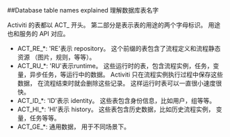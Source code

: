 ##Database table names explained 理解数据库表名字

Activiti 的表都以 ACT_ 开头。 第二部分是表示表的用途的两个字母标识。 用途也和服务的 API 对应。

* ACT_RE_*: 'RE'表示 repository。 这个前缀的表包含了流程定义和流程静态资源 （图片，规则，等等）。
* ACT_RU_*: 'RU'表示runtime。 这些运行时的表，包含流程实例，任务，变量，异步任务，等运行中的数据。 Activiti 只在流程实例执行过程中保存这些数据， 在流程结束时就会删除这些记录。 这样运行时表可以一直很小速度很快。
* ACT_ID_*: 'ID'表示 identity。 这些表包含身份信息，比如用户，组等等。
* ACT_HI_*: 'HI'表示 history。 这些表包含历史数据，比如历史流程实例， 变量，任务等等。
* ACT_GE_*: 通用数据， 用于不同场景下。